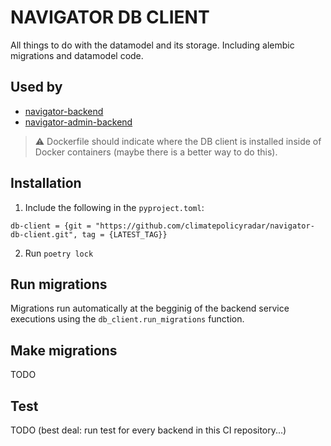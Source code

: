 # NAVIGATOR DB CLIENT
All things to do with the datamodel and its storage. Including alembic migrations and datamodel code.

## Used by
- [navigator-backend](https://github.com/climatepolicyradar/navigator-backend)
- [navigator-admin-backend](https://github.com/climatepolicyradar/navigator-admin-backend)

> ⚠️ Dockerfile should indicate where the DB client is installed inside of Docker containers (maybe there is a better way to do this).

## Installation

1. Include the following in the `pyproject.toml`:

```
db-client = {git = "https://github.com/climatepolicyradar/navigator-db-client.git", tag = {LATEST_TAG}}
```

2. Run `poetry lock`

## Run migrations
Migrations run automatically at the begginig of the backend service executions using the `db_client.run_migrations` function.

## Make migrations
TODO

## Test
TODO
(best deal: run test for every backend in this CI repository...)